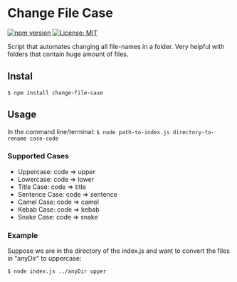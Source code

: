 # Change File Case

[![npm version](https://badge.fury.io/js/change-file-case.svg)](https://badge.fury.io/js/change-file-case)
[![License: MIT](https://img.shields.io/badge/License-MIT-yellow.svg)](https://github.com/AmeerTaweel/change-file-case/blob/master/LICENSE)

Script that automates changing all file-names in a folder. Very helpful with folders that contain huge amount of files.

## Instal

`$ npm install change-file-case`

## Usage

In the command line/terminal:
`$ node path-to-index.js directory-to-rename case-code`

### Supported Cases

* Uppercase: code => upper
* Lowercase: code => lower
* Title Case: code => title
* Sentence Case: code => sentence
* Camel Case: code => camel
* Kebab Case: code => kebab
* Snake Case: code => snake

### Example

Suppose we are in the directory of the index.js and want to convert the files in "anyDir" to uppercase:

`$ node index.js ../anyDir upper`